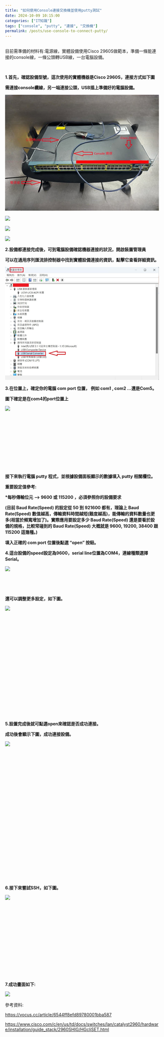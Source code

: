 ```yaml
---
title: "如何使用Console連接交換機並使用putty測試"
date: 2024-10-09 10:15:00
categories: ["IT知識"]
tags: ["console", "putty", "連接", "交換機"]
permalink: /posts/use-console-to-connect-putty/
---
```

  

## 

目前需準備的材料有:電源線，實體設備使用Cisco 2960S做範本，準備一條能連接的console線，一條公頭轉USB線，一台電腦設備。

 

**1.首先，確認設備型號，這次使用的實體機器是Cisco 2960S，連接方式如下圖**

**需連接console纜線，另一端連接公頭，USB插上準備好的電腦設備。**

[![](/assets/images/15.jpg)](https://blogger.googleusercontent.com/img/b/R29vZ2xl/AVvXsEjeodGjq1oggsCSFdzBrNLfaOS-GUUnxDgwECMS0rKacXfHb56L-cQghZ_ovFqWVLFtGrO9gsvt2A9bRVrVBxbIseMHRByB5pevBefzRnlUhgB_BU0Kxkb8F2wZMAFfVF_HCvmsGY2E94dujKVmquGUicqVG6E6JUmGZuRLujqoLrYqO1469kOGE30AYbiE/s946/15.jpg)

[![](https://blogger.googleusercontent.com/img/a/AVvXsEhuDfnRIagp9s4gp8zLOEuJEWPO8vjBkoW7kNobBjjM41l_g8dH9uYmXsI4zrdu5E2tnhJTw4YEUx9INi7MPH0JwoyfiIFpUoikt7YKXnuFr0dS_Xr3c_rjA1ELC-GWILRbEqHI7SlBtClWL_I0x3iZdI-uDykGH6f_Q_bXBWb6sq_WqmkD2OKhaevBlyHE=w570-h427)](https://blogger.googleusercontent.com/img/a/AVvXsEhuDfnRIagp9s4gp8zLOEuJEWPO8vjBkoW7kNobBjjM41l_g8dH9uYmXsI4zrdu5E2tnhJTw4YEUx9INi7MPH0JwoyfiIFpUoikt7YKXnuFr0dS_Xr3c_rjA1ELC-GWILRbEqHI7SlBtClWL_I0x3iZdI-uDykGH6f_Q_bXBWb6sq_WqmkD2OKhaevBlyHE)

  
  

[![](https://blogger.googleusercontent.com/img/a/AVvXsEglFzGyfWpNuUNjPmsTWvWEdYMvbjJgyQajJJXdlFOQwx3rCCuh5-EVwpP23HzbvdA2fIPzHd_BNQxY9UVT_PYmIe_QITgSww2HBuJhfw-odJFNZw3ODyOGfdKutzmlYKtIh1xNWc74_L1XdFG81q8BjWof-5S287hvPJOWzYvM1AidRoAphCZsOSR2Y1Ti=w520-h390)](https://blogger.googleusercontent.com/img/a/AVvXsEglFzGyfWpNuUNjPmsTWvWEdYMvbjJgyQajJJXdlFOQwx3rCCuh5-EVwpP23HzbvdA2fIPzHd_BNQxY9UVT_PYmIe_QITgSww2HBuJhfw-odJFNZw3ODyOGfdKutzmlYKtIh1xNWc74_L1XdFG81q8BjWof-5S287hvPJOWzYvM1AidRoAphCZsOSR2Y1Ti)

  
  

[![](https://blogger.googleusercontent.com/img/a/AVvXsEhzRcdnfRRWoacSMfVSaw-Vn4EIGqgSwwl65VQS92BauhnjkyURdXYjA_Qr7piyf-iSo0XVcoC3RH0aQq9mtADGTKiW0PKTl14x3bCihhyFYfc59Xmub3w82fCMAzpEWrBkRdiA8ALi6IzQojXzmfnLXX3zD9wkoUk_uDRS0-x2j3kXrUapxu4apgZfySPh=w474-h405)](https://blogger.googleusercontent.com/img/a/AVvXsEhzRcdnfRRWoacSMfVSaw-Vn4EIGqgSwwl65VQS92BauhnjkyURdXYjA_Qr7piyf-iSo0XVcoC3RH0aQq9mtADGTKiW0PKTl14x3bCihhyFYfc59Xmub3w82fCMAzpEWrBkRdiA8ALi6IzQojXzmfnLXX3zD9wkoUk_uDRS0-x2j3kXrUapxu4apgZfySPh)

  
  

**2.設備都連接完成後，可到電腦設備確認機器連接的狀況，開啟裝置管理員**

**可以在通用序列匯流排控制器中找到實體設備連接的資訊，點擊它查看詳細資訊。**

  
[![](/assets/images/1.jpg)](https://blogger.googleusercontent.com/img/b/R29vZ2xl/AVvXsEiItbUa7pwmnw2SAuLmPH9KFYD33i2bHVTY69KShqeWvWM68RCZvkvs03viElQ5YYhcm4Mfue7Xx-0Ik3K3J7CWw6VR_cHxSyyhF25YeI5uoC_i4MH9NLO9qVNKGXd1Zeb2BvtlUKvW_wpdNrDzd_uIEJ7wbv7HCdTGv5ZymStZ8kSM7fR1lkwseRoYICFe/s1165/1.jpg)  
  
  

**3.在位置上，確定你的電腦 com port 位置， 例如 com1 , com2 …還是Com5。**

**圖下確定是在com4的port位置上**

[![](https://blogger.googleusercontent.com/img/a/AVvXsEidppcsgv4qF1HGSjj2jupm5BErMUbmgA6GIS-tcEdb1T0IQcm4djgQ8yF_3gXoKKdpeVnxmBF4g747KFIvQrXWEaXmeyYk11cBSZRqrMLNKAr3NY2sTe9aQrzfJjySJxSwitNdNa4LWNh9ffs-BHZJr6lFUu9zZNPggR6Nhq_f3aEkGi6vNmNwQ3JKPCSP=w487-h544)](https://blogger.googleusercontent.com/img/a/AVvXsEidppcsgv4qF1HGSjj2jupm5BErMUbmgA6GIS-tcEdb1T0IQcm4djgQ8yF_3gXoKKdpeVnxmBF4g747KFIvQrXWEaXmeyYk11cBSZRqrMLNKAr3NY2sTe9aQrzfJjySJxSwitNdNa4LWNh9ffs-BHZJr6lFUu9zZNPggR6Nhq_f3aEkGi6vNmNwQ3JKPCSP)

  
  

 

 

 

 

 

 

**接下來執行電腦 putty 程式，並根據設備面板顯示的數據填入 putty 相關欄位。**

**重要設定值參考:**

**\*每秒傳輸位元 –> 9600 或 115200 ，必須參照你的設備要求**

**(目前 Baud Rate(Speed) 的設定從 50 到 921600 都有，理論上 Baud Rate(Speed) 數值越高，傳輸資料時間越短(難度越高)，能傳輸的資料數量也更多(相當於頻寬增加了)。實際應用要設定多少 Baud Rate(Speed) 還是要看於設備的規格，比較常碰到的 Baud Rate(Speed) 大概就是 9600, 19200, 38400 跟 115200 這幾種。)**

**填入正確的 com port 位置後點選 “open” 按鈕。**

**4.這台設備的speed設定為9600，serial line位置為COM4，連線種類選擇Serial。**

[![](https://blogger.googleusercontent.com/img/a/AVvXsEj7HTh1qydB6mt1rYNYuAodPrR_PuKia9cN-uzA9ZSdQ09m3Qx3wpuUrrGWXnFKOh8xqzTPqscCJRbMuru4_H81gBgn2NBLFW2GWWUPW5oSAvsO4EiRg5EDt8nP6XbpXZ5vVoZgD7v7fhNNbkkIsgj273Pc1oKdqH4ArwvXZRHikNdGm8ef98tSy94iqJPa=w535-h533)](https://blogger.googleusercontent.com/img/a/AVvXsEj7HTh1qydB6mt1rYNYuAodPrR_PuKia9cN-uzA9ZSdQ09m3Qx3wpuUrrGWXnFKOh8xqzTPqscCJRbMuru4_H81gBgn2NBLFW2GWWUPW5oSAvsO4EiRg5EDt8nP6XbpXZ5vVoZgD7v7fhNNbkkIsgj273Pc1oKdqH4ArwvXZRHikNdGm8ef98tSy94iqJPa)

 

 

**還可以調整更多設定，如下圖。**

[![](https://blogger.googleusercontent.com/img/a/AVvXsEiXFMPWifT5y8qJq7IdHGhR2n-aKp9Q4FQuWLdJzsQRPN_SV7wMBVKVkPC9WwDFLr_FCFp-xmGv4S3bXJRcojGQ2MlVO34Em8dbPj5TxHpbkdBTI207Fa9m_R_tNKqmZVg_EYEceBQu-Ca-2GziG2GlgoSACPQe-cdLT0OqyrO0ygguH38kunqw3qbg7vCe=w525-h506)](https://blogger.googleusercontent.com/img/a/AVvXsEiXFMPWifT5y8qJq7IdHGhR2n-aKp9Q4FQuWLdJzsQRPN_SV7wMBVKVkPC9WwDFLr_FCFp-xmGv4S3bXJRcojGQ2MlVO34Em8dbPj5TxHpbkdBTI207Fa9m_R_tNKqmZVg_EYEceBQu-Ca-2GziG2GlgoSACPQe-cdLT0OqyrO0ygguH38kunqw3qbg7vCe)

  
  

 

 

 

 

 

 

 

 

 

 

 

**5.設置完成後就可點選open來確認是否成功連接。**

**成功後會顯示下圖，成功連接設備。**

[![](https://blogger.googleusercontent.com/img/a/AVvXsEg-PNoUmu1hQewOjpgQVNBo96BZEd6EoE0rhaxu6bNjhWmAHfp2ive4g6H72luUfVxt-ebjkrpSxqjxyyA-25IKPD5sshPwfX7cOOU7gKNEs5OgNvPRgzAEcDxIu4Fepxxcku5vOlhgOtZnmsm_r7-xbro8JDw78BwppzqvVtY4y392IwCEIk91Vk-LBkix=w613-h356)](https://blogger.googleusercontent.com/img/a/AVvXsEg-PNoUmu1hQewOjpgQVNBo96BZEd6EoE0rhaxu6bNjhWmAHfp2ive4g6H72luUfVxt-ebjkrpSxqjxyyA-25IKPD5sshPwfX7cOOU7gKNEs5OgNvPRgzAEcDxIu4Fepxxcku5vOlhgOtZnmsm_r7-xbro8JDw78BwppzqvVtY4y392IwCEIk91Vk-LBkix)

  
  

 

 

 

 

 

 

 

 

 

 

 

 

 

 

**6.接下來嘗試SSH，如下圖。**

[![](https://blogger.googleusercontent.com/img/a/AVvXsEgZsznxv17RAjMKKKM7Kjw5VP9sCmOzfA8aKVMd-fFn03xdfnJdOBhGKKx71B2uIbiYTthm1DXsVGRaRUKQ7LDRTvkAJ0oIdrHX0hgULUzIZmUdpiu_1S_9tTaupj9ogHR-0-Y2ifVCtaRxyDhr4ePfjbQsYp-dcZXf3tJAGyBLaeic-H7zaJs7eh12yB0v=w521-h519)](https://blogger.googleusercontent.com/img/a/AVvXsEgZsznxv17RAjMKKKM7Kjw5VP9sCmOzfA8aKVMd-fFn03xdfnJdOBhGKKx71B2uIbiYTthm1DXsVGRaRUKQ7LDRTvkAJ0oIdrHX0hgULUzIZmUdpiu_1S_9tTaupj9ogHR-0-Y2ifVCtaRxyDhr4ePfjbQsYp-dcZXf3tJAGyBLaeic-H7zaJs7eh12yB0v)

  
  

 

 

 

 

 

 

 

 

**7.成功畫面如下:**

[![](https://blogger.googleusercontent.com/img/a/AVvXsEh6yze0ev4k5puWvTCdvVgr__Zvf-fdqkxxGEk_eJU0lk54aC0azxbVnDkwgObik9jnedjR-M7RuysNcADslgW75QG-c_rYJFxqfUpYAw6aJIIobkiCs31ELVxmavkyYubDrk40r0dgpnNtFOis1ukvtZeHUXzh7TCUiLNqtXZ-t3sR8wRVDa8W5R1w1_Sh=w606-h381)](https://blogger.googleusercontent.com/img/a/AVvXsEh6yze0ev4k5puWvTCdvVgr__Zvf-fdqkxxGEk_eJU0lk54aC0azxbVnDkwgObik9jnedjR-M7RuysNcADslgW75QG-c_rYJFxqfUpYAw6aJIIobkiCs31ELVxmavkyYubDrk40r0dgpnNtFOis1ukvtZeHUXzh7TCUiLNqtXZ-t3sR8wRVDa8W5R1w1_Sh)

  
  

參考資料:

<https://vocus.cc/article/6544ff8efd89780001bba587>

<https://www.cisco.com/c/en/us/td/docs/switches/lan/catalyst2960/hardware/installation/guide_stack/2960SHIG/HGcliSET.html>

  
  